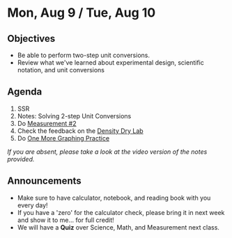 Mon, Aug 9 / Tue, Aug 10
=====================

Objectives
------------
- Be able to perform two-step unit conversions.
- Review what we've learned about experimental design, scientific notation, and unit conversions

Agenda  
---------  

1. SSR
2. Notes: Solving 2-step Unit Conversions
3. Do [Measurement #2](https://avon.schoology.com/course/5138386942/materials/gp/5168770970)
4. Check the feedback on the [Density Dry Lab](https://avon.schoology.com/assignment/5144898517/)
5. Do [One More Graphing Practice](https://avon.schoology.com/assignment/5168769122/)

*If you are absent, please take a look at the video version of the notes provided.*


Announcements
-------------  
- Make sure to have calculator, notebook, and reading book with you every day!
- If you have a 'zero' for the calculator check, please bring it in next week and show it to me... for full credit!
- We will have a **Quiz** over Science, Math, and Measurement next class.


<!--stackedit_data:
eyJoaXN0b3J5IjpbMTU1MTk1MzEzNiwtMTEwNjE5NzUxNSwtMT
I4MTc0MjIzNiwxODQ5MTE3ODA1LDkwODkwMTA1OCw5MTM5ODc5
NjYsMTUyOTk0NjA1OCwxNjkyMjQ4NzUxLDQzNTI2MjUwMiwyNj
Y0MDg4MjIsMTc5NTA5NDg4NywtMTgxODY2MjI3MSwtMTA2NTMz
MzUyMCwtNzIwMjAxMDQ0LDg4NDczMjQwLDM1MjMwMjA5NCw0Mz
U1MjExNDYsMTQzMzA2NzA2OSwtMTQ1MTQxNjIxMCwtNjI3Mzg4
OTgxXX0=
-->